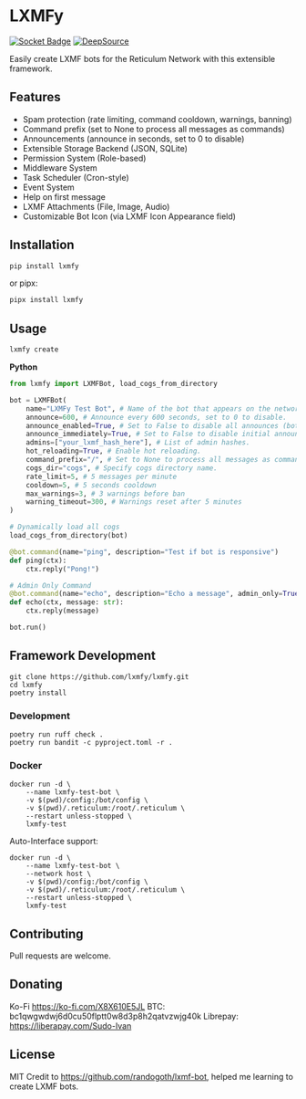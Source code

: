 # LXMFy

[![Socket Badge](https://socket.dev/api/badge/pypi/package/lxmfy/0.7.1?artifact_id=tar-gz)](https://socket.dev/pypi/package/lxmfy/overview)
[![DeepSource](https://app.deepsource.com/gh/lxmfy/LXMFy.svg/?label=active+issues&show_trend=true&token=H2_dIwKdYo9BgJkKMdhIORRD)](https://app.deepsource.com/gh/lxmfy/LXMFy/)

Easily create LXMF bots for the Reticulum Network with this extensible framework.

## Features

- Spam protection (rate limiting, command cooldown, warnings, banning)
- Command prefix (set to None to process all messages as commands)
- Announcements (announce in seconds, set to 0 to disable)
- Extensible Storage Backend (JSON, SQLite)
- Permission System (Role-based)
- Middleware System
- Task Scheduler (Cron-style)
- Event System
- Help on first message
- LXMF Attachments (File, Image, Audio)
- Customizable Bot Icon (via LXMF Icon Appearance field)

## Installation

```bash
pip install lxmfy
```
or pipx:

```bash
pipx install lxmfy
```

## Usage

```bash
lxmfy create
```

**Python**

```python
from lxmfy import LXMFBot, load_cogs_from_directory

bot = LXMFBot(
    name="LXMFy Test Bot", # Name of the bot that appears on the network.
    announce=600, # Announce every 600 seconds, set to 0 to disable.
    announce_enabled=True, # Set to False to disable all announces (both initial and periodic)
    announce_immediately=True, # Set to False to disable initial announce
    admins=["your_lxmf_hash_here"], # List of admin hashes.
    hot_reloading=True, # Enable hot reloading.
    command_prefix="/", # Set to None to process all messages as commands.
    cogs_dir="cogs", # Specify cogs directory name.
    rate_limit=5, # 5 messages per minute
    cooldown=5, # 5 seconds cooldown
    max_warnings=3, # 3 warnings before ban
    warning_timeout=300, # Warnings reset after 5 minutes
)

# Dynamically load all cogs
load_cogs_from_directory(bot)

@bot.command(name="ping", description="Test if bot is responsive")
def ping(ctx):
    ctx.reply("Pong!")

# Admin Only Command
@bot.command(name="echo", description="Echo a message", admin_only=True)
def echo(ctx, message: str):
    ctx.reply(message)

bot.run()
```

## Framework Development

```
git clone https://github.com/lxmfy/lxmfy.git
cd lxmfy
poetry install
```

### Development

```
poetry run ruff check .
poetry run bandit -c pyproject.toml -r .
```

### Docker

```
docker run -d \
    --name lxmfy-test-bot \
    -v $(pwd)/config:/bot/config \
    -v $(pwd)/.reticulum:/root/.reticulum \
    --restart unless-stopped \
    lxmfy-test
```

Auto-Interface support:

```
docker run -d \
    --name lxmfy-test-bot \
    --network host \
    -v $(pwd)/config:/bot/config \
    -v $(pwd)/.reticulum:/root/.reticulum \
    --restart unless-stopped \
    lxmfy-test
```

## Contributing

Pull requests are welcome.

## Donating

Ko-Fi https://ko-fi.com/X8X610E5JL
BTC: bc1qwgwdwj6d0cu50flptt0w8d3p8h2qatvzwjg40k 
Librepay: https://liberapay.com/Sudo-Ivan

## License

MIT
Credit to https://github.com/randogoth/lxmf-bot, helped me learning to create LXMF bots.
